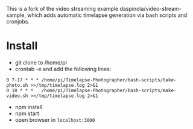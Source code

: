 This is a fork of the video streaming example daspinola/video-stream-sample, which adds automatic timelapse generation via bash scripts and cronjobs.

# Install


- git clone to /home/pi
- crontab -e and add the following lines:
```
0 7-17 * * * /home/pi/Timelapse-Photographer/bash-scripts/take-photo.sh >>/tmp/timelapse.log 2>&1
0 18 * * *   /home/pi/Timelapse-Photographer/bash-scripts/make-video.sh >>/tmp/timelapse.log 2>&1
```
- npm install
- npm start
- open browser in `localhost:3000`
